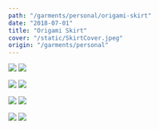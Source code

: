 ```yaml
---
path: "/garments/personal/origami-skirt"
date: "2018-07-01"
title: "Origami Skirt"
cover: "/static/SkirtCover.jpeg"
origin: "/garments/personal"
---
```

<div className="post-content">
<div className="content-image">
<zoom-image 
  src='/static/Skirt.jpeg' 
  zoomSrc='/static/Skirt.jpeg' 
  caption='Javia - Skirt'>
</zoom-image>
<hidden>
    <img src='/static/Skirt.jpeg' />
    <img src='/static/Skirt.jpeg' />
</hidden>

<zoom-image 
  src='/static/Skirt(2).jpeg' 
  zoomSrc='/static/Skirt(2).jpeg' 
  caption='Javia - Skirt'>
</zoom-image>
<hidden>
    <img src='/static/Skirt(2).jpeg' />
    <img src='/static/Skirt(2).jpeg' />
</hidden>

<zoom-image 
  src='/static/Skirt(3).jpeg' 
  zoomSrc='/static/Skirt(3).jpeg' 
  caption='Javia - Skirt'>
</zoom-image>
<hidden>
    <img src='/static/Skirt(3).jpeg' />
    <img src='/static/Skirt(3).jpeg' />
</hidden>

<zoom-image 
  src='/static/Skirt(4).jpeg' 
  zoomSrc='/static/Skirt(4).jpeg' 
  caption='Javia - Skirt'>
</zoom-image>
<hidden>
    <img src='/static/Skirt(4).jpeg' />
    <img src='/static/Skirt(4).jpeg' />
</hidden>
</div>
</div>